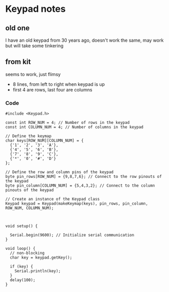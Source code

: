 # Keypad notes

## old one
I have an old keypad from 30 years ago, doesn't work the same, may work but will take some tinkering

## from kit
seems to work, just flimsy

* 8 lines, from left to right when keypad is up
* first 4 are rows, last four are columns

### Code
```
#include <Keypad.h>

const int ROW_NUM = 4; // Number of rows in the keypad
const int COLUMN_NUM = 4; // Number of columns in the keypad

// Define the keymap
char keys[ROW_NUM][COLUMN_NUM] = {
  {'1', '2', '3', 'A'},
  {'4', '5', '6', 'B'},
  {'7', '8', '9', 'C'},
  {'*', '0', '#', 'D'}
};

// Define the row and column pins of the keypad
byte pin_rows[ROW_NUM] = {9,8,7,6}; // Connect to the row pinouts of the keypad
byte pin_column[COLUMN_NUM] = {5,4,3,2}; // Connect to the column pinouts of the keypad

// Create an instance of the Keypad class
Keypad keypad = Keypad(makeKeymap(keys), pin_rows, pin_column, ROW_NUM, COLUMN_NUM);



void setup() {
 
  Serial.begin(9600); // Initialize serial communication
}

void loop() {
  // non-blocking
  char key = keypad.getKey();
  
  if (key) {
    Serial.println(key);
  }
  delay(100);
}
```
